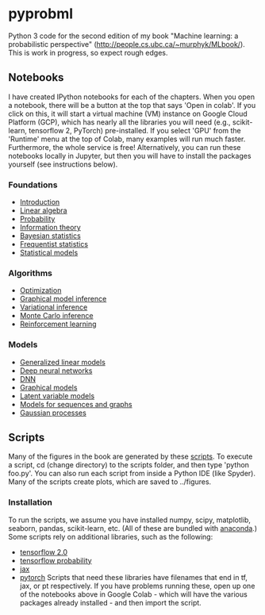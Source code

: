 # pyprobml
Python 3 code for the second edition of my book "Machine learning: a probabilistic perspective" (http://people.cs.ubc.ca/~murphyk/MLbook/). This is work in progress, so expect rough edges.

## Notebooks

I have created IPython notebooks for each of the chapters. When you open a notebook, there will be a button at the top that says 'Open in colab'. If you click on this, it will start a virtual machine (VM) instance on Google Cloud Platform (GCP), which has nearly all the libraries you will need (e.g., scikit-learn, tensorflow 2, PyTorch) pre-installed. If you select 'GPU' from the 'Runtime' menu at the top of Colab, many examples will run much faster. Furthermore, the whole service is free! Alternatively, you can run these notebooks locally in Jupyter, but then you will have to install the packages yourself (see instructions below).

### Foundations
* [Introduction](https://github.com/probml/pyprobml/blob/master/notebooks/intro/intro.ipynb)
* [Linear algebra](https://github.com/probml/pyprobml/blob/master/notebooks/linalg/linalg.ipynb)
* [Probability](https://github.com/probml/pyprobml/blob/master/notebooks/prob/prob.ipynb)
* [Information theory](https://github.com/probml/pyprobml/blob/master/notebooks/info/info.ipynb)
* [Bayesian statistics](https://github.com/probml/pyprobml/blob/master/notebooks/bayes/bayes.ipynb)
* [Frequentist statistics](https://github.com/probml/pyprobml/blob/master/notebooks/freq/freq.ipynb)
* [Statistical models](https://github.com/probml/pyprobml/blob/master/notebooks/statmod/statmod.ipynb)

### Algorithms
* [Optimization](https://github.com/probml/pyprobml/blob/master/notebooks/opt/opt.ipynb)
* [Graphical model inference](https://github.com/probml/pyprobml/blob/master/notebooks/pgminf/pgminf.ipynb)
* [Variational inference](https://github.com/probml/pyprobml/blob/master/notebooks/vi/vi.ipynb)   
* [Monte Carlo inference](https://github.com/probml/pyprobml/blob/master/notebooks/mc/mc.ipynb)
* [Reinforcement learning](https://github.com/probml/pyprobml/blob/master/notebooks/rl/rl.ipynb)

### Models
* [Generalized linear models](https://github.com/probml/pyprobml/blob/master/notebooks/glm/glm.ipynb)
* [Deep neural networks](https://github.com/probml/pyprobml/blob/master/notebooks/dnn/dnn.ipynb)
* [DNN](https://nbviewer.jupyter.org/github/probml/pyprobml/blob/master/notebooks/dnn/dnn.ipynb)
* [Graphical models](https://github.com/probml/pyprobml/blob/master/notebooks/pgm/pgm.ipynb)
* [Latent variable models](https://github.com/probml/pyprobml/blob/master/notebooks/lvm/lvm.ipynb)
* [Models for sequences and graphs](https://github.com/probml/pyprobml/blob/master/notebooks/seq/seq.ipynb)
* [Gaussian processes](https://github.com/probml/pyprobml/blob/master/notebooks/gp/gp.ipynb)


## Scripts

Many of the figures in the book are generated by these  [scripts](scripts). To execute a script, cd (change directory) to the scripts folder, and then type 'python foo.py'. You can also run each script from inside a Python IDE (like Spyder).
Many of the scripts create plots, which are saved to ../figures.


### Installation

To run the scripts, we assume you have installed numpy, scipy, matplotlib, seaborn, pandas, scikit-learn, etc.
(All of these are bundled with [anaconda](https://www.anaconda.com/distribution/).)
Some scripts rely on additional libraries, such as the following: 
- [tensorflow 2.0](https://www.tensorflow.org/)
- [tensorflow probability](https://www.tensorflow.org/probability)
- [jax](https://github.com/google/jax)
- [pytorch](https://pytorch.org/)
Scripts that need these libraries have filenames that end in tf, jax, or pt respectively.
If you have problems running these, open up one of the notebooks above in Google Colab - which will have the various packages already installed - and then import the script.

